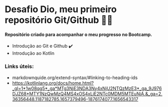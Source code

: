 # Desafio Dio, meu primeiro repositório Git/Github 👨‍🎓
#### Repositório criado para acompanhar o meu progresso no Bootcamp.
 - Introdução ao Git e Github :heavy_check_mark:
 - Introdução ao Kotlin 

### Links úteis:  
- markdownquide.org/extend-syntax/#linking-to-heading-ids
- https://kotlinlang.org/docs/home.html?_gl=1*1w08qg5*_ga*MTg3NjE3NDA3Ny4xNjU2NTQzMzE3*_ga_9J976DJZ68*MTY1NzQwMzQ4MS4xOS4xLjE2NTc0MDM5MTEuNjA.&_ga=2.36356448.1187182785.1657379496-1876174077.1656543317
